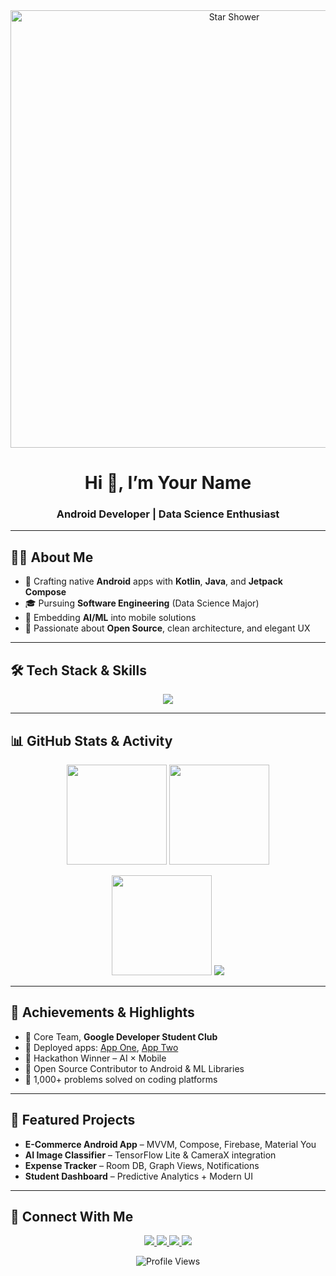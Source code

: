<!-- Galactic Star Shower Animation -->
<div align="center">
  <img src="https://media.giphy.com/media/3o6ZsXXqV12pPZ3zGo/giphy.gif" alt="Star Shower" width="700"/>
</div>

<h1 align="center">Hi 👋, I’m Your Name</h1>
<h3 align="center">Android Developer | Data Science Enthusiast</h3>

---

## 👨‍💻 About Me
- 📱 Crafting native **Android** apps with **Kotlin**, **Java**, and **Jetpack Compose**  
- 🎓 Pursuing **Software Engineering** (Data Science Major)  
- 🤖 Embedding **AI/ML** into mobile solutions  
- 🚀 Passionate about **Open Source**, clean architecture, and elegant UX

---

## 🛠️ Tech Stack & Skills  
<p align="center">
  <img src="https://skillicons.dev/icons?i=kotlin,java,androidstudio,compose,python,tensorflow,firebase,git,numpy,pandas,jupyter,sqlite,linux,vscode,figma&theme=dark" />
</p>

---

## 📊 GitHub Stats & Activity  
<p align="center">
  <img src="https://github-readme-stats.vercel.app/api?username=YOUR_USERNAME&show_icons=true&theme=dark" height="160"/>
  <img src="https://github-readme-stats.vercel.app/api/top-langs/?username=YOUR_USERNAME&layout=compact&theme=dark" height="160"/>
</p>

<p align="center">
  <img src="https://github-readme-streak-stats.herokuapp.com/?user=YOUR_USERNAME&theme=dark" height="160"/>
  <img src="https://github-readme-activity-graph.vercel.app/graph?username=YOUR_USERNAME&theme=dark" />
</p>

---

## 🌟 Achievements & Highlights
- 🏅 Core Team, **Google Developer Student Club**  
- 📱 Deployed apps: [App One](#), [App Two](#)  
- 🥇 Hackathon Winner – AI × Mobile  
- 🤝 Open Source Contributor to Android & ML Libraries  
- 💯 1,000+ problems solved on coding platforms  

---

## 🚀 Featured Projects
- **E-Commerce Android App** – MVVM, Compose, Firebase, Material You  
- **AI Image Classifier** – TensorFlow Lite & CameraX integration  
- **Expense Tracker** – Room DB, Graph Views, Notifications  
- **Student Dashboard** – Predictive Analytics + Modern UI  

---

## 🤝 Connect With Me  
<p align="center">
  <a href="mailto:your.email@gmail.com">
    <img src="https://img.shields.io/badge/Gmail-D14836?style=for-the-badge&logo=gmail&logoColor=white"/>
  </a>
  <a href="https://linkedin.com/in/YOUR_USERNAME">
    <img src="https://img.shields.io/badge/LinkedIn-0A66C2?style=for-the-badge&logo=linkedin&logoColor=white"/>
  </a>
  <a href="https://twitter.com/YOUR_USERNAME">
    <img src="https://img.shields.io/badge/Twitter-1DA1F2?style=for-the-badge&logo=twitter&logoColor=white"/>
  </a>
  <a href="https://instagram.com/YOUR_USERNAME">
    <img src="https://img.shields.io/badge/Instagram-E4405F?style=for-the-badge&logo=instagram&logoColor=white"/>
  </a>
</p>

<div align="center">
  <img src="https://komarev.com/ghpvc/?username=YOUR_USERNAME&label=Profile%20views&color=0e75b6&style=flat" alt="Profile Views"/>
</div>
